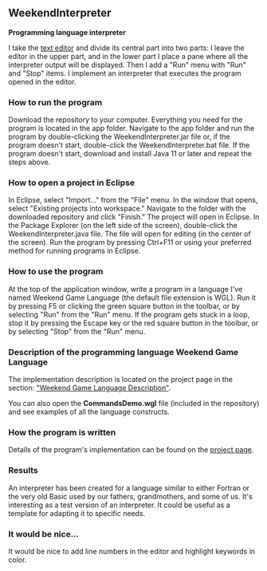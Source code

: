 ## WeekendInterpreter

**Programming language interpreter**

I take the [text editor](https://github.com/weekend-game/weekendtexteditor) and divide its central part into two parts: I leave the editor in the upper part, and in the lower part I place a pane where all the interpreter output will be displayed. Then I add a "Run" menu with "Run" and "Stop" items. I implement an interpreter that executes the program opened in the editor.

### How to run the program

Download the repository to your computer. Everything you need for the program is located in the app folder. Navigate to the app folder and run the program by double-clicking the WeekendInterpreter.jar file or, if the program doesn't start, double-click the WeekendInterpreter.bat file. If the program doesn't start, download and install Java 11 or later and repeat the steps above.

### How to open a project in Eclipse

In Eclipse, select "Import..." from the "File" menu. In the window that opens, select "Existing projects into workspace." Navigate to the folder with the downloaded repository and click "Finish." The project will open in Eclipse. In the Package Explorer (on the left side of the screen), double-click the WeekendInterpreter.java file. The file will open for editing (in the center of the screen). Run the program by pressing Ctrl+F11 or using your preferred method for running programs in Eclipse.

### How to use the program

At the top of the application window, write a program in a language I've named Weekend Game Language (the default file extension is WGL). Run it by pressing F5 or clicking the green square button in the toolbar, or by selecting "Run" from the "Run" menu. If the program gets stuck in a loop, stop it by pressing the Escape key or the red square button in the toolbar, or by selecting "Stop" from the "Run" menu.

### Description of the programming language Weekend Game Language

The implementation description is located on the project page in the section: ["Weekend Game Language Description"](https://weekend-game.github.io/weekendinterpreter.htm#LangDescr).

You can also open the **CommandsDemo.wgl** file (included in the repository) and see examples of all the language constructs.

### How the program is written

Details of the program's implementation can be found on the [project page](https://weekend-game.github.io/weekendinterpreter.htm#ProgDescr).

### Results

An interpreter has been created for a language similar to either Fortran or the very old Basic used by our fathers, grandmothers, and some of us. It's interesting as a test version of an interpreter. It could be useful as a template for adapting it to specific needs.

### It would be nice...

It would be nice to add line numbers in the editor and highlight keywords in color.
